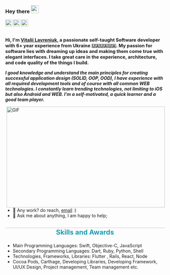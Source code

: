 ### Hey there <img src="https://media.giphy.com/media/hvRJCLFzcasrR4ia7z/giphy.gif" width="25px">
<a href="https://www.instagram.com/vitaliislife/">
  <img align="left" alt="Vitalii's Instagram" width="22px" src="https://raw.githubusercontent.com/hussainweb/hussainweb/main/icons/instagram.png" />
</a>
<a href="https://twitter.com/just_vitalii">
  <img align="left" alt="Vitalii Lavreniuk | Twitter" width="22px" src="https://raw.githubusercontent.com/peterthehan/peterthehan/master/assets/twitter.svg" />
</a>
<a href="https://www.linkedin.com/in/vitalii-lavreniuk-29115112b/">
  <img align="left" alt="Vitalii's LinkedIN" width="22px" src="https://raw.githubusercontent.com/peterthehan/peterthehan/master/assets/linkedin.svg" />
</a>

<br />

<h1 style="font-size:11pt">
<br />
Hi, I'm <a href="https://www.linkedin.com/in/vitalii-lavreniuk-29115112b/">Vitalii Lavreniuk</a>, a passionate self-taught Software developer with 6+ year experience from Ukraine 🇺🇦🇺🇦🇺🇦. My passion for software lies with dreaming up ideas and making them come true with elegant interfaces. I take great care in the experience, architecture, and code quality of the things I build. </h1>

***I good knowledge and understand the main principles for creating successful application design (SOLID, OOP, OOD), I have experience with all required development tools and of course with all common WEB technologies. I constantly learn trending technologies, not limiting to iOS but also Android and WEB. I'm a self-motivated, a quick learner and a good team player.***

  <img align="right" alt="GIF" src="https://github.com/abhisheknaiidu/abhisheknaiidu/blob/master/code.gif?raw=true" width="500" height="320" />
  
- 💼 Any work? do reach, [email](mailto:lavreniuk.vitalii@gmail.com) :)
- 💬 Ask me about anything, I am happy to help;

<h3 style="border-top: 1px solid #bbb; color: rgb(26, 156, 176); font-weight: bold; font-size:16pt" align="center"> Skills and Awards </h3>

- Main Programming Languages: Swift, Objective-C, JavaScript
- Secondary Programming Languages: Dart, Ruby, Python, Shell
- Technologies, Frameworks, Libraries: Flutter , Rails, React, Node
- Cocoa Pods, Carthage, Developing Libraries, Developing Framework, UI/UX Design, Project management, Team management etc.
